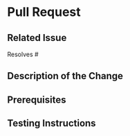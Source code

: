 # Pull Request

## Related Issue

Resolves #

## Description of the Change

<!-- Write an extensive description of the change so that a person reviewing have the best possible view over your work.  -->

## Prerequisites

<!-- Extra steps required before testing the change itself. -->

## Testing Instructions

<!-- List all the steps and information needed to comprehensively test the proposed solution. -->
